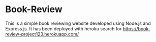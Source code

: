 # Book-Review

This is a simple book reviewing website developed using Node.js and Express.js. It has been deployed with heroku search for https://book-review-project123.herokuapp.com/
